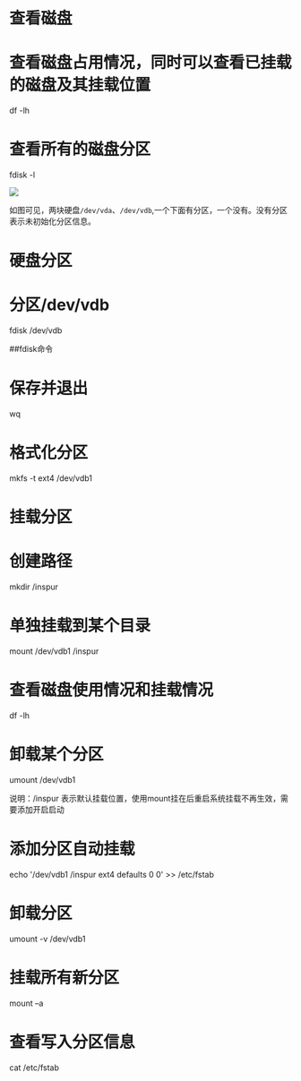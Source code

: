 # 查看磁盘


# 查看磁盘占用情况，同时可以查看已挂载的磁盘及其挂载位置
df -lh
# 查看所有的磁盘分区
fdisk -l 

![](https://cdn.nlark.com/yuque/0/2022/png/23085707/1658385306085-6ec17f4e-db02-42ee-8e28-3c0e5f3debc0.png)

如图可见，两块硬盘`/dev/vda`、`/dev/vdb`,一个下面有分区，一个没有。没有分区表示未初始化分区信息。

# 硬盘分区

# 分区/dev/vdb
fdisk /dev/vdb

##fdisk命令
# 保存并退出
wq

# 格式化分区

mkfs -t ext4 /dev/vdb1

# 挂载分区

# 创建路径
mkdir /inspur
# 单独挂载到某个目录
mount /dev/vdb1 /inspur 
# 查看磁盘使用情况和挂载情况
df -lh
# 卸载某个分区
umount /dev/vdb1

说明：/inspur 表示默认挂载位置，使用mount挂在后重启系统挂载不再生效，需要添加开启启动

# 添加分区自动挂载

echo '/dev/vdb1 /inspur ext4 defaults 0 0' >> /etc/fstab
# 卸载分区
umount -v /dev/vdb1
# 挂载所有新分区
mount –a
# 查看写入分区信息
cat /etc/fstab